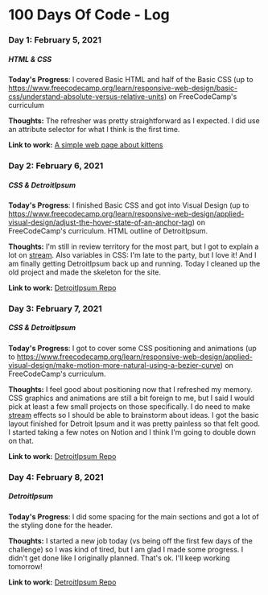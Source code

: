 # 100 Days Of Code - Log

### Day 1: February 5, 2021
##### HTML & CSS

**Today's Progress**: I covered Basic HTML and half of the Basic CSS (up to https://www.freecodecamp.org/learn/responsive-web-design/basic-css/understand-absolute-versus-relative-units) on FreeCodeCamp's curriculum

**Thoughts:** The refresher was pretty straightforward as I expected. I did use an attribute selector for what I think is the first time.

**Link to work:** [A simple web page about kittens](https://codepen.io/jeseekia/pen/wvoGvXK)

### Day 2: February 6, 2021
##### CSS & DetroitIpsum

**Today's Progress**: I finished Basic CSS and got into Visual Design (up to https://www.freecodecamp.org/learn/responsive-web-design/applied-visual-design/adjust-the-hover-state-of-an-anchor-tag) on FreeCodeCamp's curriculum. HTML outline of DetroitIpsum.

**Thoughts:** I'm still in review territory for the most part, but I got to explain a lot on [stream](http://twitch.tv/metadevgirl). Also variables in CSS: I'm late to the party, but I love it! And I am finally getting DetroitIpsum back up and running. Today I cleaned up the old project and made the skeleton for the site.

**Link to work:** [DetroitIpsum Repo](https://github.com/jeseekia/DetroitIpsum/commit/c05baa42a8f52d41f136b87f6593b604176e6327)

### Day 3: February 7, 2021
##### CSS & DetroitIpsum

**Today's Progress**: I got to cover some CSS positioning and animations (up to https://www.freecodecamp.org/learn/responsive-web-design/applied-visual-design/make-motion-more-natural-using-a-bezier-curve) on FreeCodeCamp's curriculum.

**Thoughts:** I feel good about positioning now that I refreshed my memory. CSS graphics and animations are still a bit foreign to me, but I said I would pick at least a few small projects on those specifically. I do need to make [stream](http://twitch.tv/metadevgirl) effects so I should be able to brainstorm about ideas. I got the basic layout finished for Detroit Ipsum and it was pretty painless so that felt good. I started taking a few notes on Notion and I think I'm going to double down on that.

**Link to work:** [DetroitIpsum Repo](https://github.com/jeseekia/DetroitIpsum/commits/site-layout)

### Day 4: February 8, 2021
##### DetroitIpsum

**Today's Progress**: I did some spacing for the main sections and got a lot of the styling done for the header.

**Thoughts:** I started a new job today (vs being off the first few days of the challenge) so I was kind of tired, but I am glad I made some progress. I didn't get done like I originally planned. That's ok. I'll keep working tomorrow!

**Link to work:** [DetroitIpsum Repo](https://github.com/jeseekia/DetroitIpsum/commit/2d9546d376e1afc99268448ee520ce55e69a19f5)

